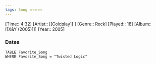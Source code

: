 ```yaml
---
tags: Song ⭐⭐⭐⭐⭐ 
---
```

[Time:: 4:32]
[Artist:: [[Coldplay]] ]
[Genre:: Rock]
[Played:: 18]
[Album:: [[X&Y (2005)]]]
[Year:: 2005]
### Dates
````dataview
TABLE Favorite_Song
WHERE Favorite_Song = "Twisted Logic"
````